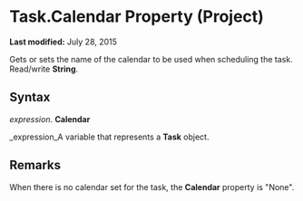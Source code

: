 
# Task.Calendar Property (Project)

 **Last modified:** July 28, 2015

Gets or sets the name of the calendar to be used when scheduling the task. Read/write  **String**.

## Syntax

 _expression_. **Calendar**

 _expression_A variable that represents a  **Task** object.


## Remarks

When there is no calendar set for the task, the  **Calendar** property is "None".

